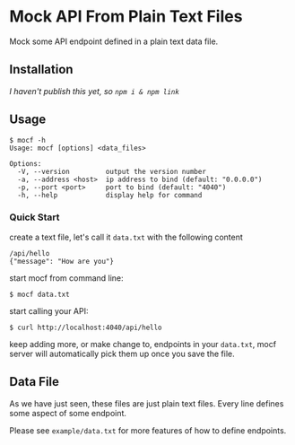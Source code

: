 # Mock API From Plain Text Files #

Mock some API endpoint defined in a plain text data file.

## Installation ##

_I haven't publish this yet, so `npm i & npm link`_

## Usage ##
```shell
$ mocf -h
Usage: mocf [options] <data_files>

Options:
  -V, --version         output the version number
  -a, --address <host>  ip address to bind (default: "0.0.0.0")
  -p, --port <port>     port to bind (default: "4040")
  -h, --help            display help for command
```

### Quick Start ###
create a text file, let's call it `data.txt` with the following content
```
/api/hello
{"message": "How are you"}
```

start mocf from command line:
```
$ mocf data.txt
```

start calling your API:
```
$ curl http://localhost:4040/api/hello
```

keep adding more, or make change to, endpoints in your `data.txt`, mocf server will automatically pick them up once you save the file.

## Data File ##

As we have just seen, these files are just plain text files. Every line defines some aspect of some endpoint.

Please see `example/data.txt` for more features of how to define endpoints.
